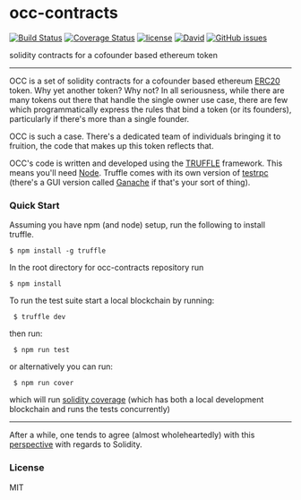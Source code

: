 # occ-contracts

[![Build Status](https://travis-ci.org/OriginalCrypto/occ-contracts.svg?branch=master)](https://travis-ci.org/OriginalCrypto/occ-contracts)
[![Coverage Status](https://coveralls.io/repos/github/OriginalCrypto/occ-contracts/badge.svg?branch=master)](https://coveralls.io/github/OriginalCrypto/occ-contracts?branch=master)
[![license](https://img.shields.io/github/license/mashape/apistatus.svg?style=flat-square)](https://opensource.org/licenses/MIT)
[![David](https://img.shields.io/david/expressjs/express.svg?style=flat-square)](https://david-dm.org/OriginalCrypto/occ-contracts)
[![GitHub issues](https://img.shields.io/github/issues/OriginalCrypto/occ-contracts.svg)](https://github.com/OriginalCrypto/occ-contracts/issues)

solidity contracts for a cofounder based ethereum token

-----------------------
OCC is a set of solidity contracts for a cofounder based ethereum [ERC20](https://github.com/ethereum/EIPs/issues/20) token.
Why yet another token? Why not? In all seriousness, while there are many tokens out there that handle the single owner use case, there are few which programmatically express the rules that bind a token (or its founders), particularly if there's more than a single founder.

OCC is such a case. There's a dedicated team of individuals bringing it to fruition, the code that makes up this token reflects that.

OCC's code is written and developed using the [TRUFFLE](http://truffleframework.com/) framework. This means you'll need [Node](https://nodejs.org/). Truffle comes with its own version of [testrpc](https://github.com/trufflesuite/ganache-cli) (there's a GUI version called [Ganache](https://github.com/trufflesuite/ganache) if that's your sort of thing).

### Quick Start

Assuming you have npm (and node) setup, run the following to install truffle.

```
$ npm install -g truffle
```

In the root directory for occ-contracts repository run
```
$ npm install
```

To run the test suite start a local blockchain by running:
```
 $ truffle dev
```
then run:
```
 $ npm run test
```
or alternatively you can run:
```
 $ npm run cover
```
which will run [solidity coverage](https://github.com/sc-forks/solidity-coverage) (which has both a local development blockchain and runs the tests concurrently)

---

After a while, one tends to agree (almost wholeheartedly) with this [perspective](https://news.ycombinator.com/item?id=14691212) with regards to Solidity.

### License
MIT

